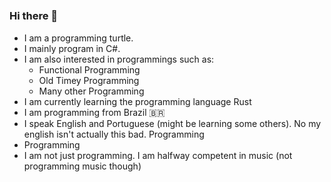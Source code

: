 ### Hi there 🐢　
- I am a programming turtle.
- I mainly program in C#.
- I am also interested in programmings such as:
  - Functional Programming
  - Old Timey Programming
  - Many other Programming
- I am currently learning the programming language Rust
- I am programming from Brazil 🇧🇷
- I speak English and Portuguese (might be learning some others). No my english isn't actually this bad. Programming
- Programming
- I am not just programming. I am halfway competent in music (not programming music though)
